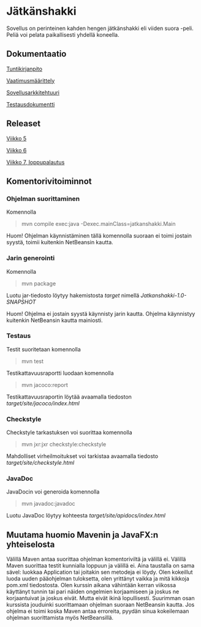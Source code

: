 # Jätkänshakki

Sovellus on perinteinen kahden hengen jätkänshakki eli viiden suora -peli. Peliä voi pelata paikallisesti yhdellä koneella.

## Dokumentaatio

[Tuntikirjanpito](https://github.com/miskapohjanrinne/ot-harjoitustyo/blob/master/dokumentaatio/tuntikirjanpito.md)

[Vaatimusmäärittely](https://github.com/miskapohjanrinne/ot-harjoitustyo/blob/master/dokumentaatio/vaatimusmaarittely.md)

[Sovellusarkkitehtuuri](https://github.com/miskapohjanrinne/ot-harjoitustyo/blob/master/dokumentaatio/arkkitehtuuri.md)

[Testausdokumentti](https://github.com/miskapohjanrinne/ot-harjoitustyo/blob/master/dokumentaatio/testaus.md)

## Releaset

[Viikko 5](https://github.com/miskapohjanrinne/ot-harjoitustyo/releases/tag/viikko5)

[Viikko 6](https://github.com/miskapohjanrinne/ot-harjoitustyo/releases/tag/viikko6)

[Viikko 7, loppupalautus](https://github.com/miskapohjanrinne/ot-harjoitustyo/releases/tag/viikko7)

##  Komentorivitoiminnot

### Ohjelman suorittaminen

Komennolla

> mvn compile exec:java -Dexec.mainClass=jatkanshakki.Main

Huom! Ohjelman käynnistäminen tällä komennolla suoraan ei toimi jostain syystä, toimii kuitenkin NetBeansin kautta.

### Jarin generointi

Komennolla

> mvn package

Luotu jar-tiedosto löytyy hakemistosta _target_ nimellä _Jatkanshakki-1.0-SNAPSHOT_

Huom! Ohjelma ei jostain syystä käynnisty jarin kautta. Ohjelma käynnistyy kuitenkin NetBeansin kautta mainiosti.

### Testaus

Testit suoritetaan komennolla

> mvn test

Testikattavuusraportti luodaan komennolla

> mvn jacoco:report

Testikattavuusraportin löytää avaamalla tiedoston _target/site/jacoco/index.html_

### Checkstyle

Checkstyle tarkastuksen voi suorittaa komennolla

> mvn jxr:jxr checkstyle:checkstyle

Mahdolliset virheilmoitukset voi tarkistaa avaamalla tiedosto _target/site/checkstyle.html_

### JavaDoc

JavaDocin voi generoida komennolla

> mvn javadoc:javadoc

Luotu JavaDoc löytyy kohteesta _target/site/apidocs/index.html_


## Muutama huomio Mavenin ja JavaFX:n yhteiselosta

Välillä Maven antaa suorittaa ohjelman komentoriviltä ja välillä ei. Välillä Maven suorittaa testit kunnialla loppuun ja välillä ei. Aina taustalla on sama sävel: luokkaa Application tai joitakin sen metodeja ei löydy. Olen kokeillut luoda uuden pääohjelman tuloksetta, olen yrittänyt vaikka ja mitä kikkoja pom.xml tiedostosta. Olen kurssin aikana vähintään kerran viikossa käyttänyt tunnin tai pari näiden ongelmien korjaamiseen ja joskus ne korjaantuivat ja joskus eivät. Mutta eivät ikinä lopullisesti. Suurimman osan kurssista jouduinki suorittamaan ohjelman suoraan NetBeansin kautta. Jos ohjelma ei toimi koska Maven antaa erroreita, pyydän sinua kokeilemaan ohjelman suorittamista myös NetBeansillä.
